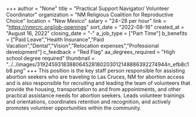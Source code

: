 +++
author = "None"
title = "Practical Support Navigator/ Volunteer Coordinator"
organization = "NM Religious Coalition for Reproductive Choice"
location = "New Mexico"
salary = "$24-$28 per hour"
link = "https://nmrcrc.org/job-openings"
sort_date = "2022-08-16"
created_at = "August 16, 2022"
closing_date = "-"
a_job_type = ["Part Time"]
b_benefits = ["Paid Leave","Health Insurance","Paid Vacation","Dental","Vision","Relocation expenses","Professional development"]
c_feedback = "Red Flag"
aa_degrees_required = "High school degree required"
thumbnail = "../../images/3192459318388064528180203012148886392274944n_efb8c1b8.png"
+++
This position is the key staff person responsible for assisting abortion seekers who are traveling to Las Cruces, NM for abortion access and is also responsible for recruiting and leading the team of volunteers that provide the housing, transportation to and from appointments, and other practical assistance needs for abortion seekers. Leads volunteer trainings and orientations, coordinates retention   and recognition, and actively promotes volunteer opportunities within the community. 
